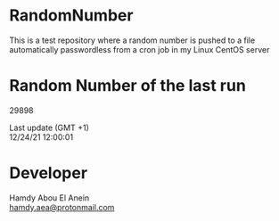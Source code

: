 # RandomNumber    
This is a test repository where a random number is pushed to a file automatically passwordless from a cron job in my Linux CentOS server    
# Random Number of the last run   
29898
      
Last update (GMT +1)    
12/24/21 12:00:01
# Developer    
Hamdy Abou El Anein   
hamdy.aea@protonmail.com
